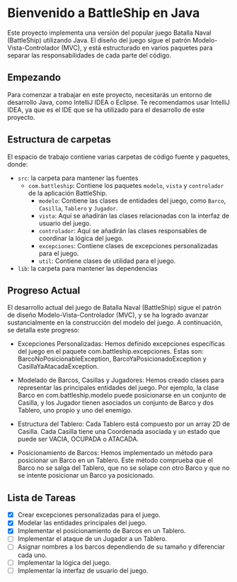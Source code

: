 # Bienvenido a BattleShip en Java

Este proyecto implementa una versión del popular juego Batalla Naval (BattleShip) utilizando Java. El diseño del juego sigue el patrón Modelo-Vista-Controlador (MVC), y está estructurado en varios paquetes para separar las responsabilidades de cada parte del código.

## Empezando

Para comenzar a trabajar en este proyecto, necesitarás un entorno de desarrollo Java, como IntelliJ IDEA o Eclipse. Te recomendamos usar IntelliJ IDEA, ya que es el IDE que se ha utilizado para el desarrollo de este proyecto.

## Estructura de carpetas

El espacio de trabajo contiene varias carpetas de código fuente y paquetes, donde:

- `src`: la carpeta para mantener las fuentes
   - `com.battleship`: Contiene los paquetes `modelo`, `vista` y `controlador` de la aplicación BattleShip.
      - `modelo`: Contiene las clases de entidades del juego, como `Barco`, `Casilla`, `Tablero` y `Jugador`.
      - `vista`: Aquí se añadirán las clases relacionadas con la interfaz de usuario del juego.
      - `controlador`: Aquí se añadirán las clases responsables de coordinar la lógica del juego.
      - `excepciones`: Contiene clases de excepciones personalizadas para el juego.
      - `util`: Contiene clases de utilidad para el juego.
- `lib`: la carpeta para mantener las dependencias

## Progreso Actual

El desarrollo actual del juego de Batalla Naval (BattleShip) sigue el patrón de diseño Modelo-Vista-Controlador (MVC), y se ha logrado avanzar sustancialmente en la construcción del modelo del juego. A continuación, se detalla este progreso:

- Excepciones Personalizadas: Hemos definido excepciones específicas del juego en el paquete com.battleship.excepciones. Estas son: BarcoNoPosicionableException, BarcoYaPosicionadoException y CasillaYaAtacadaException.

- Modelado de Barcos, Casillas y Jugadores: Hemos creado clases para representar las principales entidades del juego. Por ejemplo, la clase Barco en com.battleship.modelo puede posicionarse en un conjunto de Casilla, y los Jugador tienen asociados un conjunto de Barco y dos Tablero, uno propio y uno del enemigo.

- Estructura del Tablero: Cada Tablero está compuesto por un array 2D de Casilla. Cada Casilla tiene una Coordenada asociada y un estado que puede ser VACIA, OCUPADA o ATACADA.

- Posicionamiento de Barcos: Hemos implementado un método para posicionar un Barco en un Tablero. Este método comprueba que el Barco no se salga del Tablero, que no se solape con otro Barco y que no se intente posicionar un Barco ya posicionado.

## Lista de Tareas
- [x] Crear excepciones personalizadas para el juego.
- [x] Modelar las entidades principales del juego.
- [x] Implementar el posicionamiento de Barcos en un Tablero.
- [ ] Implementar el ataque de un Jugador a un Tablero.
- [ ] Asignar nombres a los barcos dependiendo de su tamaño y diferenciar cada uno.
- [ ] Implementar la lógica del juego.
- [ ] Implementar la interfaz de usuario del juego.